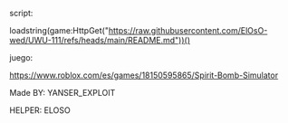 script:

loadstring(game:HttpGet("https://raw.githubusercontent.com/ElOsO-wed/UWU-111/refs/heads/main/README.md"))()

juego:

https://www.roblox.com/es/games/18150595865/Spirit-Bomb-Simulator

Made BY: YANSER_EXPLOIT

HELPER: ELOSO

